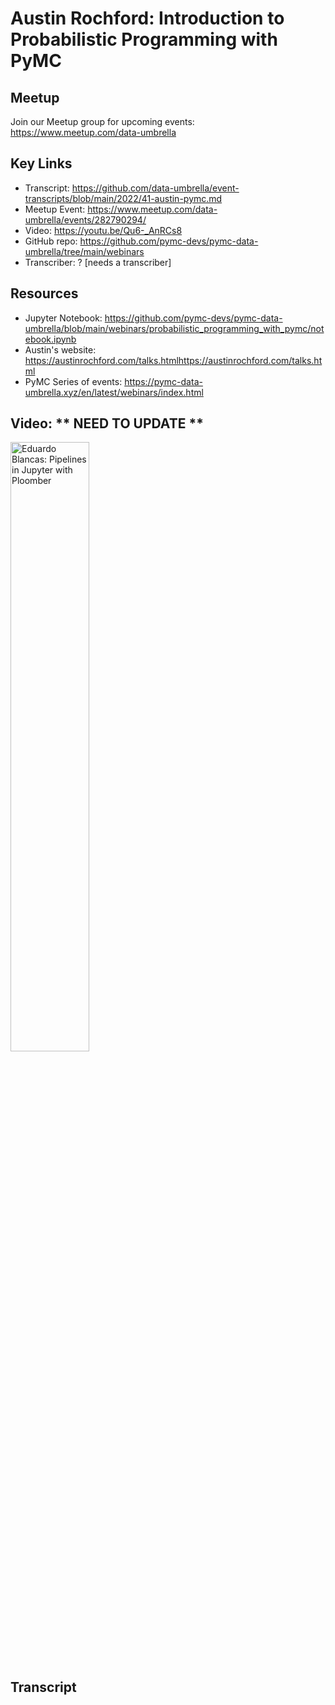 # Austin Rochford: Introduction to Probabilistic Programming with PyMC

## Meetup
Join our Meetup group for upcoming events:
https://www.meetup.com/data-umbrella

## Key Links
- Transcript: https://github.com/data-umbrella/event-transcripts/blob/main/2022/41-austin-pymc.md
- Meetup Event: https://www.meetup.com/data-umbrella/events/282790294/
- Video:  https://youtu.be/Qu6-_AnRCs8
- GitHub repo: https://github.com/pymc-devs/pymc-data-umbrella/tree/main/webinars
- Transcriber:  ? [needs a transcriber]

## Resources
- Jupyter Notebook: https://github.com/pymc-devs/pymc-data-umbrella/blob/main/webinars/probabilistic_programming_with_pymc/notebook.ipynb	
- Austin's website:  https://austinrochford.com/talks.htmlhttps://austinrochford.com/talks.html	
- PyMC Series of events:  https://pymc-data-umbrella.xyz/en/latest/webinars/index.html



## Video:   ** NEED TO UPDATE **

<a href="http://www.youtube.com/watch?feature=player_embedded&v=OI8TTH8EsDI" target="_blank"><img src="http://img.youtube.com/vi/OI8TTH8EsDI/0.jpg"
alt="Eduardo Blancas: Pipelines in Jupyter with Ploomber" width="50%" /></a>

## Transcript

